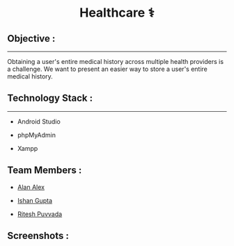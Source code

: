<div align="center">

<h1>Healthcare ⚕️</h1>

</div>

## Objective :
<hr>

Obtaining a user's entire medical history across multiple health providers is a challenge. We want to present an easier way to store a user's entire medical history.

## Technology Stack :
<hr>

- Android Studio

- phpMyAdmin

- Xampp


## Team Members :
- [Alan Alex](https://github.com/alan2000alex)

- [Ishan Gupta](https://github.com/ishan-gupt)

- [Ritesh Puvvada](https://github.com/RiteshPuvvada)

## Screenshots :



